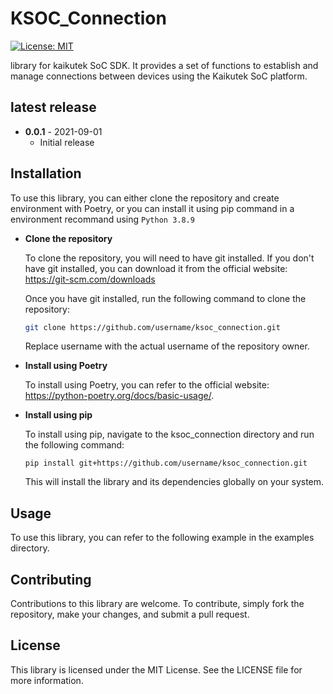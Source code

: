 # KSOC_Connection

[![License: MIT](https://img.shields.io/badge/License-MIT-yellow.svg)](https://opensource.org/licenses/MIT)


library for kaikutek SoC SDK. It provides a set of functions to establish and manage connections between devices using the Kaikutek SoC platform.

## latest release

* **0.0.1** - 2021-09-01
    * Initial release

## Installation
To use this library, you can either clone the repository and create environment with Poetry, or you can install it using pip command in a environment recommand using ``Python 3.8.9``

* **Clone the repository**

    To clone the repository, you will need to have git installed. If you don't have git installed, you can download it from the official website: https://git-scm.com/downloads

    Once you have git installed, run the following command to clone the repository:
    ```bash
    git clone https://github.com/username/ksoc_connection.git
    ```

    Replace username with the actual username of the repository owner.

* **Install using Poetry**

    To install using Poetry, you can refer to the official website: https://python-poetry.org/docs/basic-usage/.

    

* **Install using pip**

    To install using pip, navigate to the ksoc_connection directory and run the following command:

    ```shell
    pip install git+https://github.com/username/ksoc_connection.git
    ```

    This will install the library and its dependencies globally on your system.

## Usage
To use this library, you can refer to the following example in the examples directory.
 

## Contributing
Contributions to this library are welcome. To contribute, simply fork the repository, make your changes, and submit a pull request.

## License
This library is licensed under the MIT License. See the LICENSE file for more information.

